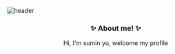 ![header](https://capsule-render.vercel.app/api?type=soft&color=FFBCD3&height=40&section=header&fontSize=90)





<h3 align="center">✨ About me! ✨</h3>

<p align="center">Hi, I'm sumin yu, welcome my profile</p>

